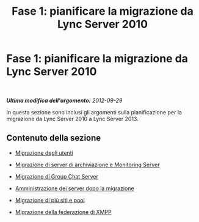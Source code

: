 ﻿---
title: 'Fase 1: pianificare la migrazione da Lync Server 2010'
TOCTitle: 'Fase 1: pianificare la migrazione da Lync Server 2010'
ms:assetid: 1461b343-05cd-44a3-b722-4c297708de31
ms:mtpsurl: https://technet.microsoft.com/it-it/library/JJ204698(v=OCS.15)
ms:contentKeyID: 49299767
ms.date: 08/24/2015
mtps_version: v=OCS.15
ms.translationtype: HT
---

# Fase 1: pianificare la migrazione da Lync Server 2010

 

_**Ultima modifica dell'argomento:** 2012-09-29_

In questa sezione sono inclusi gli argomenti sulla pianificazione per la migrazione da Lync Server 2010 a Lync Server 2013.

## Contenuto della sezione

  - [Migrazione degli utenti](user-migration.md)

  - [Migrazione di server di archiviazione e Monitoring Server](migrating-archiving-and-monitoring-servers.md)

  - [Migrazione di Group Chat Server](migrating-group-chat-servers.md)

  - [Amministrazione dei server dopo la migrazione](administering-servers-after-migration.md)

  - [Migrazione di più siti e pool](migrating-multiple-sites-and-pools.md)

  - [Migrazione della federazione di XMPP](migrating-xmpp-federation.md)

